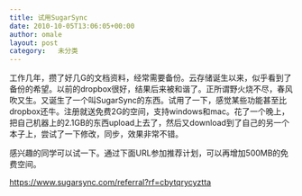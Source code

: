 ```yaml
---
title: 试用SugarSync
date: 2010-10-05T13:06:05+00:00
author: omale
layout: post
category:   未分类  
---
```

工作几年，攒了好几G的文档资料，经常需要备份。云存储诞生以来，似乎看到了备份的希望。以前的dropbox很好，结果后来被和谐了。正所谓野火烧不尽，春风吹又生。又诞生了一个叫SugarSync的东西。试用了一下，感觉某些功能甚至比dropbox还牛。注册就送免费2G的空间，支持windows和mac。花了一个晚上，把自己机器上的2.1GB的东西upload上去了，然后又download到了自己的另一个本子上，尝试了一下修改，同步，效果非常不错。

感兴趣的同学可以试一下。通过下面URL参加推荐计划，可以再增加500MB的免费空间。

https://www.sugarsync.com/referral?rf=cbytqrycyztta
